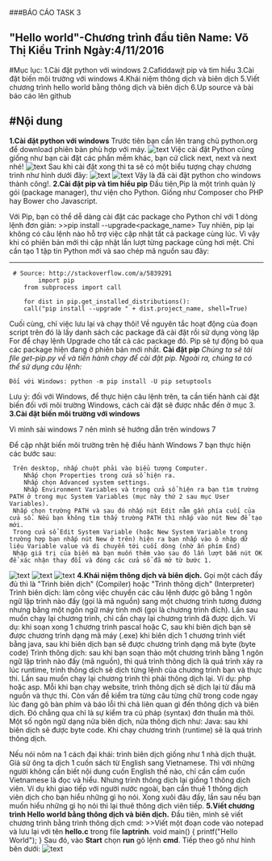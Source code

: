 ###BÁO CÁO TASK 3

"Hello world"-Chương trình đầu tiên
Name: Võ Thị Kiều Trinh
Ngày:4/11/2016
------------------------
#Mục lục:
  	 1.Cài đặt python với windows
     2.Cafiddawjt pip và tìm hiểu
   	 3.Cài đặt biến môi trường với windows
	 4.Khái niệm thông dịch và biên dịch
 	 5.Viết chương trình hello world bằng thông dịch và biên dịch
	 6.Up source và bài báo cáo lên github

#Nội dung
 ------------------------------------------
 
**1.Cài đặt python với windows**
   Trước tiên bạn cần lên trang chủ python.org để download phiên bản phù hợp với máy.
  ![text](http://i.imgur.com/mrrXF5i.png)
   Việc cài đặt Python cũng giống như bạn cài đặt các phần mềm khác, bạn cứ click next, next và next nhé!
   ![text](http://i.imgur.com/f3sYm7G.png)
   Sau khi cài đặt xong thì ta sẽ có một biểu tượng chạy chương trình như hình dưới đây:
   ![text](http://i.imgur.com/jARZeXE.png)
   ![text](http://i.imgur.com/NIGTh2e.png)
   Vậy là đã cài đặt python cho windows thành công!.
**2.Cài đặt pip và tìm hiểu pip**
   Đầu tiên,Pip là một trình quản lý gói (package manager), thư viện cho Python. Giống như Composer cho PHP hay Bower cho Javascript.



   Với Pip, bạn có thể dễ dàng cài đặt các package cho Python chỉ với 1 dòng lệnh đơn giản:
     >>pip install --upgrade<package_name>
   Tuy nhiên, pip lại không có câu lệnh nào hỗ trợ việc cập nhật tất cả package cùng lúc. Vì vậy khi có phiên bản mới thì cập nhật lần lượt từng package cũng hơi mệt. Chỉ cần tạo 1 tập tin Python mới và sao chép mã nguồn sau đây:




   -------------------------------
  	 # Source: http://stackoverflow.com/a/5839291
			import pip
		from subprocess import call

		for dist in pip.get_installed_distributions():
    	call("pip install --upgrade " + dist.project_name, shell=True)

 Cuối cùng, chỉ việc lưu lại và chạy thôi!
 Về nguyên tắc hoạt động của đoạn script trên đó là lấy danh sách các package đã cài đặt rồi sử dụng vòng lặp For để chạy lệnh Upgrade cho tất cả các package đó. Pip sẽ tự động bỏ qua các package hiện đang ở phiên bản mới nhất.
    **Cài đặt pip**
      *Chúng ta sẽ tải file get-pip.py về và tiến hành chạy để cài đặt pip.*
      *Ngoài ra, chúng ta có thể sử dụng câu lệnh:*

	Đối với Windows: python -m pip install -U pip setuptools

  Lưu ý: đối với Windows, để thực hiện câu lệnh trên, ta cần tiến hành cài đặt biến đối với môi trường Windows, cách cài đặt sẽ được nhắc đến ở mục 3.
**3.Cài đặt biến môi trường với windows**
   
 Vì mình sài windows 7 nên mình sẽ hướng dẫn trên windows 7
  
 Để cập nhật biến môi trường trên hệ điều hành Windows 7 bạn thực hiện các bước sau:

	 Trên desktop, nhấp chuột phải vào biểu tượng Computer.
 		Nhấp chọn Properties trong cửa sổ hiện ra.
 		Nhấp chọn Advanced system settings.
 		Nhấp Environment Variables và trong cửa sổ hiện ra bạn tìm trường PATH ở trong mục System Variables (mục này thứ 2 sau mục User Variables).
	 Nhấp chọn trường PATH và sau đó nhấp nút Edit nằm gần phía cuối của cửa sổ. Nếu bạn không tìm thấy trường PATH thì nhấp vào nút New để tạo mới.
	 Trong cửa sổ Edit System Variable (hoặc New System Variable trong trường hợp bạn nhấp nút New ở trên) hiện ra bạn nhấp vào ô nhập dữ liệu Variable value và di chuyển tới cuối dòng (nhờ ấn phím End)
	 Nhập giá trị của biến mà bạn muốn thêm vào sau đó lần lượt bấm nút OK để xác nhận thay đổi và đóng các cửa sổ đã mở từ bước 1.
   ![text](http://i.imgur.com/U1QxmCd.png)
   ![text](http://i.imgur.com/7jqILNC.png)
   ![text](http://i.imgur.com/WF981aw.png)
    **4.Khái niệm thông dịch và biên dịch.**
Gọi một cách đầy đủ thì là "Trình biên dịch" (Compiler) hoặc "Trình thông dịch" (Interpreter)
Trình biên dịch: làm công việc chuyển các câu lệnh được gõ bằng 1 ngôn ngữ lập trình nào đấy (gọi là mã nguồn) sang một chương trình tương đương nhưng bằng một ngôn ngữ máy tính mới (gọi là chương trình đích). Lần sau muốn chạy lại chương trình, chỉ cần chạy lại chương trình đã được dịch. 
Ví dụ: khi soạn xong 1 chương trình pascal hoặc C, sau khi biên dịch bạn sẽ được chương trình dạng mã máy (.exe)
khi biên dịch 1 chương trình viết bằng java, sau khi biên dịch bạn sẽ được chương trình dạng mã byte (byte code)
Trình thông dịch: sau khi bạn soạn thảo một chương trình bằng 1 ngôn ngữ lập trình nào đấy (mã nguồn), thì quá trình thông dịch là quá trình xảy ra lúc runtime, trình thông dịch sẽ dịch từng lệnh của chương trình bạn và thực thi. Lần sau muốn chạy lại chương trình thì phải thông dịch lại. 
Ví dụ: php hoặc asp. Mỗi khi bạn chạy website, trình thông dịch sẽ dịch lại từ đầu mã nguồn và thực thi. 
Còn vấn đề kiểm tra từng câu từng chữ trong code ngay lúc đang gõ bàn phím và báo lỗi thì chả liên quan gì đến thông dịch và biên dịch. Đó chẳng qua chỉ là sự kiểm tra cú pháp (syntax) đơn thuần mà thôi. 
Một số ngôn ngữ dạng nửa biên dịch, nửa thông dịch như: 
Java: sau khi biên dịch sẽ được byte code. Khi chạy chương trình (runtime) sẽ là quá trình thông dịch. 

Nếu nói nôm na 1 cách đại khái: trình biên dịch giống như 1 nhà dịch thuật. Giả sử ông ta dịch 1 cuốn sách từ English sang Vietnamese. Thì với những người không cần biết nội dung cuốn English thế nào, chỉ cần cầm cuốn Vietnamese là đọc và hiểu. 
Nhưng trình thông dịch lại giống 1 thông dịch viên. Ví dụ khi giao tiếp với người nước ngoài, bạn cần thuê 1 thông dịch viên dịch cho bạn hiểu những gì họ nói. Xong xuôi đâu đấy, lần sau nếu bạn muốn hiểu những gì họ nói thì lại thuê thông dịch viên tiếp.
            **5.Viết chương trình Hello world bằng thông dịch và biên dịch.**
            Đầu tiên, mình sẽ viết chương trình bằng trình thông dịch cmd:
   			>>Viết một đoạn code vào notepad và lưu lại với tên **hello.c** trong file **laptrinh**.
   					void main()
   					{
   					printf("Hello World");
   					}
 Sau đó, vào **Start** chọn **run** gõ lệnh **cmd**. Tiếp theo gõ như hình bên dưới:
 ![text](http://i.imgur.com/zVryFwx.png) 




